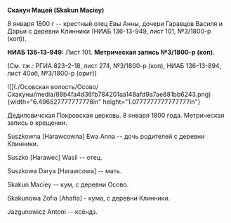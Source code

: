 **Скакун Мацей (Skakun Maciey)**

8 января 1800 г -- крестный отец Евы Анны, дочери Гаравцов Василя и
Дарьи с деревни Клинники (НИАБ 136-13-949, лист 101, №3/1800-р (коп)).

**НИАБ 136-13-949:** Лист 101. **Метрическая запись №3/1800-р (коп).**

(См. тж.: РГИА 823-2-18, лист 274, №3/1800-р (коп), НИАБ 136-13-894,
лист 40об, №3/1800-р (ориг))

![](./Осовская волость/Осово/Скакуны/media/88b4fa4d36fb784201aa148afd9a7ae881bb6243.png){width="6.496527777777778in"
height="1.0777777777777777in"}

Дедиловичская Покровская церковь. 8 января 1800 года. Метрическая запись
о крещении.

Suszkowna \[Harawcowna\] Ewa Anna -- дочь родителей с деревни Клинники.

Suszko \[Harawec\] Wasil -- отец.

Suszkowa Darya \[Harawcowa\] -- мать.

Skakun Maciey -- кум, с деревни Осово.

Skakunowa Zofia \[Ahafia\] - кума, с деревни Клинники.

Jazgunowicz Antoni -- ксёндз.
